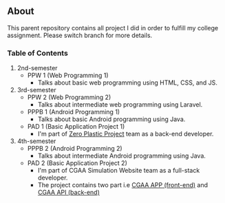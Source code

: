 ## About
This parent repository contains all project I did in order to fulfill my college assignment. Please switch branch for more details.
### Table of Contents
1. 2nd-semester
   - PPW 1 (Web Programming 1)
     - Talks about basic web programming using HTML, CSS, and JS.
3. 3rd-semester
   - PPW 2 (Web Programming 2)
     - Talks about intermediate web programming using Laravel.
   - PPPB 1 (Android Programming 1)
     - Talks about basic Android programming using Java.
   - PAD 1 (Basic Application Project 1)
     - I'm part of [Zero Plastic Project](https://github.com/alyazakhira/PAD1-Zero_Plastic.git) team as a back-end developer.
5. 4th-semester
   - PPPB 2 (Android Programming 2)
     - Talks about intermediate Android programming using Java.
   - PAD 2 (Basic Application Project 2)
     - I'm part of CGAA Simulation Website team as a full-stack developer.
     - The project contains two part i.e [CGAA APP (front-end)](https://github.com/alyazakhira/PAD2-CGAA-APP-V2.git) and [CGAA API (back-end)](https://github.com/alyazakhira/PAD2-CGAA-API-V2.git)
